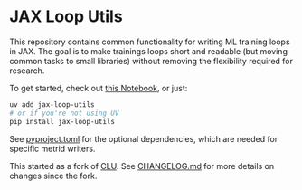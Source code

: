 # JAX Loop Utils

This repository contains common functionality for writing ML training loops in JAX.
The goal is to make trainings loops short and readable (but moving common tasks to
small libraries) without removing the flexibility required for research.

To get started, check out [this Notebook](./synopsis.ipynb), or just:

```sh
uv add jax-loop-utils
# or if you're not using UV
pip install jax-loop-utils
```

See [pyproject.toml](pyproject.toml) for the optional dependencies, which are
needed for specific metrid writers.

This started as a fork of [CLU](https://github.com/google/CommonLoopUtils).
See [CHANGELOG.md](./CHANGELOG.md) for more details on changes since the fork.
